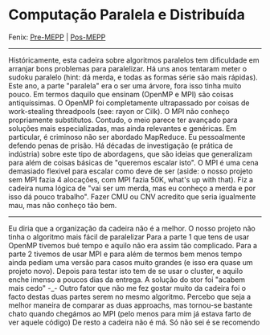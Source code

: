 # Computação Paralela e Distribuída

Fenix: [Pre-MEPP](https://fenix.tecnico.ulisboa.pt/cursos/meic-a/disciplina-curricular/283003985068072) | [Pos-MEPP](https://fenix.tecnico.ulisboa.pt/cursos/meic-a/disciplina-curricular/564478961778795)

---
Históricamente, esta cadeira sobre algoritmos paralelos tem dificuldade em arranjar bons problemas para paralelizar.
Há uns anos tentaram meter o sudoku paralelo (hint: dá merda, e todas as formas série são mais rápidas). Este ano, a parte "paralela" era o ser uma árvore, fora isso tinha muito pouco.
Em termos daquilo que ensinam (OpenMP e MPI) são coisas antiquíssimas.
O OpenMP foi completamente ultrapassado por coisas de work-stealing threadpools (see: rayon or Cilk).
O MPI não conheço propriamente substitutos. Contudo, o meio parece ter avançado para soluções mais especializadas, mas ainda relevantes e genéricas.
Em particular, é criminoso não ser abordado MapReduce. Eu pessoalmente defendo penas de prisão. Há décadas de investigação (e prática de indústria) sobre este tipo de abordagens, que são ideias que generalizam para além de coisas básicas de "queremos escalar isto". O MPI é uma cena demasiado flexivel para escalar como deve de ser (aside: o nosso projeto sem MPI fazia 4 alocações, com MPI fazia 50K, what's up with that).
Fiz a cadeira numa lógica de "vai ser um merda, mas eu conheço a merda e por isso dá pouco trabalho". Fazer CMU ou CNV acredito que seria igualmente mau, mas não conheço tão bem.

---
Eu diria que a organização da cadeira não é a melhor.
O nosso projeto não tinha o algoritmo mais fácil de paralelizar
Para a parte 1 que tens de usar OpenMP tivemos bué tempo e aquilo não era assim tão complicado.
Para a parte 2 tivemos de usar MPI e para além de termos bem menos tempo ainda pediam uma versão para casos muito grandes (e isso era quase um projeto novo). Depois para testar isto tem de se usar o cluster, e aquilo enche imenso a poucos dias da entrega. A solução do stor foi "acabem mais cedo" -_-
Outro fator que não me fez gostar muito da cadeira foi o facto destas duas partes serem no mesmo algoritmo. Percebo que seja a melhor maneira de comparar as duas approachs, mas tornou-se bastante chato quando chegámos ao MPI (pelo menos para mim já estava farto de ver aquele código)
De resto a cadeira não é má. Só não sei é se recomendo
